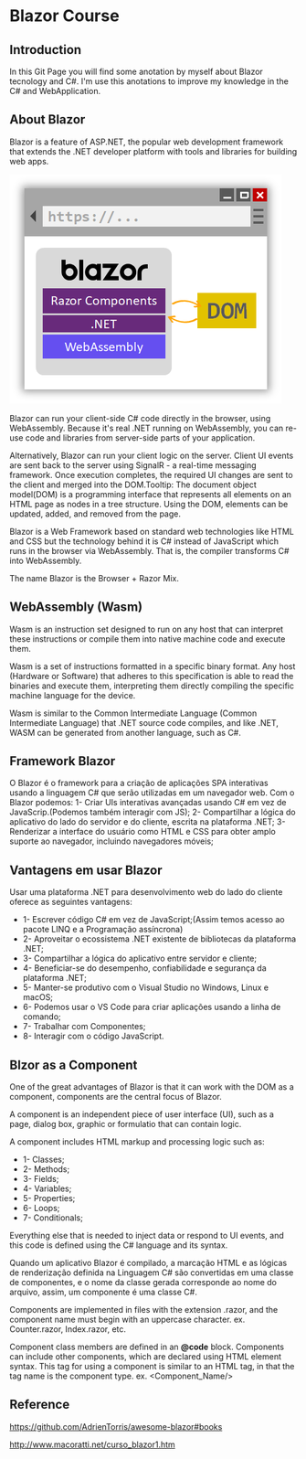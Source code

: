 # Blazor Course

## Introduction

In this Git Page you will find some anotation by myself about Blazor tecnology and C#.
I'm use this anotations to improve my knowledge in the C# and WebApplication.

## About Blazor 

Blazor is a feature of ASP.NET, the popular web development framework that extends the .NET developer platform with tools and libraries for building web apps.

![image-of-blazor-block-diagram](blazor.png "image-of-blazor-block-diagram")

Blazor can run your client-side C# code directly in the browser, using WebAssembly. Because it's real .NET running on WebAssembly, you can re-use code and libraries from server-side parts of your application.

Alternatively, Blazor can run your client logic on the server. Client UI events are sent back to the server using SignalR - a real-time messaging framework. Once execution completes, the required UI changes are sent to the client and merged into the DOM.Tooltip: The document object model(DOM) is a programming interface that represents all elements on an HTML page as nodes in a tree structure. Using the DOM, elements can be updated, added, and removed from the page.

Blazor is a Web Framework based on standard web technologies like HTML and CSS but the technology behind it is C# instead of JavaScript which runs in the browser via WebAssembly. That is, the compiler transforms C# into WebAssembly.

The name Blazor is the Browser + Razor Mix. 



## WebAssembly (Wasm)

Wasm is an instruction set designed to run on any host that can interpret these instructions or compile them into native machine code and execute them.

Wasm is a set of instructions formatted in a specific binary format. Any host (Hardware or Software) that adheres to this specification is able to read the binaries and execute them, interpreting them directly compiling the specific machine language for the device.

Wasm is similar to the Common Intermediate Language (Common Intermediate Language) that .NET source code compiles, and like .NET, WASM can be generated from another language, such as C#.

## Framework Blazor
O Blazor é o framework para a criação de aplicações SPA interativas usando a linguagem C# que serão utilizadas em um navegador web. Com o Blazor podemos:
1- Criar UIs interativas avançadas usando C# em vez de JavaScrip.(Podemos também interagir com JS);
2- Compartilhar a lógica do aplicativo do lado do servidor e do cliente, escrita na plataforma .NET;
3- Renderizar a interface do usuário como HTML e CSS para obter amplo suporte ao navegador, incluindo navegadores móveis;

## Vantagens em usar Blazor
Usar uma plataforma .NET para desenvolvimento web do lado do cliente oferece as seguintes vantagens:
- 1- Escrever código C# em vez de JavaScript;(Assim temos acesso ao pacote LINQ e a Programação assíncrona)
- 2- Aproveitar o ecossistema .NET existente de bibliotecas da plataforma .NET;
- 3- Compartilhar a lógica do aplicativo entre servidor e cliente;
- 4- Beneficiar-se do desempenho, confiabilidade e segurança da plataforma .NET;
- 5- Manter-se produtivo com o Visual Studio no Windows, Linux e macOS;
- 6- Podemos usar o VS Code para criar aplicações usando a linha de comando;
- 7- Trabalhar com Componentes;
- 8- Interagir com o código JavaScript.

## Blzor as a Component
One of the great advantages of Blazor is that it can work with the DOM as a component, components are the central focus of Blazor.

A component is an independent piece of user interface (UI), such as a page, dialog box, graphic or formulatio that can contain logic.

A component includes HTML markup and processing logic such as:
* 1- Classes;
* 2- Methods;
* 3- Fields;
* 4- Variables;
* 5- Properties;
* 6- Loops;
* 7- Conditionals;

Everything else that is needed to inject data or respond to UI events, and this code is defined using the C# language and its syntax. 

Quando um aplicativo Blazor é compilado, a marcação HTML e as lógicas de renderização definida na Linguagem C# são convertidas em uma classe de componentes, e o nome da classe gerada corresponde ao nome do arquivo, assim, um componente é uma classe C#.

Components are implemented in files with the extension .razor, and the component name must begin with an uppercase character. ex. Counter.razor, Index.razor, etc.

Component class members are defined in an **@code** block. Components can include other components, which are declared using HTML element syntax. This tag for using a component is similar to an HTML tag, in that the tag name is the component type. ex. <Component_Name/> 

## Reference
https://github.com/AdrienTorris/awesome-blazor#books

http://www.macoratti.net/curso_blazor1.htm
